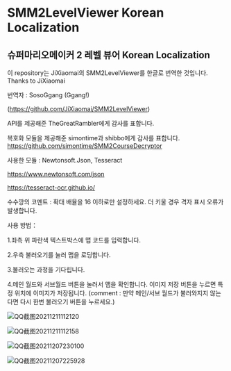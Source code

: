 # SMM2LevelViewer Korean Localization
## 슈퍼마리오메이커 2 레벨 뷰어 Korean Localization

이 repository는 JiXiaomai의 SMM2LevelViewer를 한글로 번역한 것입니다. Thanks to JiXiaomai

번역자 : SosoGgang (Ggang!)

(https://github.com/JiXiaomai/SMM2LevelViewer)

API를 제공해준 TheGreatRambler에게 감사를 표합니다.

복호화 모듈을 제공해준 simontime과 shibbo에게 감사를 표합니다.
https://github.com/simontime/SMM2CourseDecryptor

사용한 모듈 : Newtonsoft.Json, Tesseract

https://www.newtonsoft.com/json

https://tesseract-ocr.github.io/

수수깡의 코멘트 : 확대 배율을 16 이하로만 설정하세요. 더 키울 경우 격자 표시 오류가 발생합니다.

사용 방법：

1.좌측 위 파란색 텍스트박스에 맵 코드를 입력합니다.

2.우측 불러오기를 눌러 맵을 로딩합니다.

3.불러오는 과정을 기다립니다.

4.메인 월드와 서브월드 버튼을 눌러서 맵을 확인합니다. 이미지 저장 버튼을 누르면 특정 위치에 이미지가 저장됩니다. 
(comment : 만약 메인/서브 월드가 불러와지지 않는다면 다시 한번 불러오기 버튼을 누르세요.)

![QQ截图20211211112120](https://user-images.githubusercontent.com/20100838/145671934-b4d6f2e5-6e12-49d6-a793-984fbd16ad12.jpg)

![QQ截图20211211112158](https://user-images.githubusercontent.com/20100838/145671936-6994d302-0cf4-4307-8066-2ac8a0090693.jpg)

![QQ截图20211207230100](https://user-images.githubusercontent.com/20100838/145671941-15b4b5fb-b5dd-4040-8c44-965a58c76a8f.jpg)

![QQ截图20211207225928](https://user-images.githubusercontent.com/20100838/145671944-a039ddfa-63af-465d-9c9a-81353971fd92.jpg)
